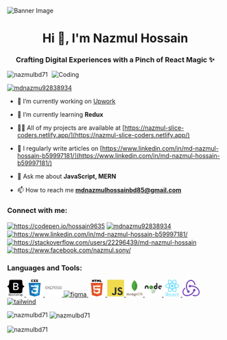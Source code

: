 ![Banner Image](https://i.ibb.co/Z8LQ4XM/298A9148.jpg)


<h1 align="center">Hi 👋, I'm Nazmul Hossain</h1>
<h3 align="center">Crafting Digital Experiences with a Pinch of React Magic ✨</h3>
<img align="right" width="400" alt="Coding"
        src="https://cdn.dribbble.com/users/1162077/screenshots/3848914/programmer.gif">

<p align="left"> <img src="https://komarev.com/ghpvc/?username=nazmulbd71&label=Profile%20views&color=0e75b6&style=flat" alt="nazmulbd71" /> </p>

<p align="left"> <a href="https://twitter.com/mdnazmu92838934" target="blank"><img src="https://img.shields.io/twitter/follow/mdnazmu92838934?logo=twitter&style=for-the-badge" alt="mdnazmu92838934" /></a> </p>

- 🔭 I’m currently working on [Upwork](https://www.upwork.com/freelancers/~01ff5e8271410c166c)

- 🌱 I’m currently learning **Redux**

- 👨‍💻 All of my projects are available at [https://nazmul-slice-coders.netlify.app/](https://nazmul-slice-coders.netlify.app/)

- 📝 I regularly write articles on [https://www.linkedin.com/in/md-nazmul-hossain-b59997181/](https://www.linkedin.com/in/md-nazmul-hossain-b59997181/)

- 💬 Ask me about **JavaScript, MERN**

- 📫 How to reach me **mdnazmulhossainbd85@gmail.com**

<h3 align="left">Connect with me:</h3>
<p align="left">
<a href="https://codepen.io/https://codepen.io/hossain9635" target="blank"><img align="center" src="https://raw.githubusercontent.com/rahuldkjain/github-profile-readme-generator/master/src/images/icons/Social/codepen.svg" alt="https://codepen.io/hossain9635" height="30" width="40" /></a>
<a href="https://twitter.com/mdnazmu92838934" target="blank"><img align="center" src="https://raw.githubusercontent.com/rahuldkjain/github-profile-readme-generator/master/src/images/icons/Social/twitter.svg" alt="mdnazmu92838934" height="30" width="40" /></a>
<a href="https://linkedin.com/in/https://www.linkedin.com/in/md-nazmul-hossain-b59997181/" target="blank"><img align="center" src="https://raw.githubusercontent.com/rahuldkjain/github-profile-readme-generator/master/src/images/icons/Social/linked-in-alt.svg" alt="https://www.linkedin.com/in/md-nazmul-hossain-b59997181/" height="30" width="40" /></a>
<a href="https://stackoverflow.com/users/https://stackoverflow.com/users/22296439/md-nazmul-hossain" target="blank"><img align="center" src="https://raw.githubusercontent.com/rahuldkjain/github-profile-readme-generator/master/src/images/icons/Social/stack-overflow.svg" alt="https://stackoverflow.com/users/22296439/md-nazmul-hossain" height="30" width="40" /></a>
<a href="https://fb.com/https://www.facebook.com/nazmul.sony/" target="blank"><img align="center" src="https://raw.githubusercontent.com/rahuldkjain/github-profile-readme-generator/master/src/images/icons/Social/facebook.svg" alt="https://www.facebook.com/nazmul.sony/" height="30" width="40" /></a>
</p>

<h3 align="left">Languages and Tools:</h3>
<p align="left"> <a href="https://getbootstrap.com" target="_blank" rel="noreferrer"> <img src="https://raw.githubusercontent.com/devicons/devicon/master/icons/bootstrap/bootstrap-plain-wordmark.svg" alt="bootstrap" width="40" height="40"/> </a> <a href="https://www.w3schools.com/css/" target="_blank" rel="noreferrer"> <img src="https://raw.githubusercontent.com/devicons/devicon/master/icons/css3/css3-original-wordmark.svg" alt="css3" width="40" height="40"/> </a> <a href="https://expressjs.com" target="_blank" rel="noreferrer"> <img src="https://raw.githubusercontent.com/devicons/devicon/master/icons/express/express-original-wordmark.svg" alt="express" width="40" height="40"/> </a> <a href="https://www.figma.com/" target="_blank" rel="noreferrer"> <img src="https://www.vectorlogo.zone/logos/figma/figma-icon.svg" alt="figma" width="40" height="40"/> </a> <a href="https://www.w3.org/html/" target="_blank" rel="noreferrer"> <img src="https://raw.githubusercontent.com/devicons/devicon/master/icons/html5/html5-original-wordmark.svg" alt="html5" width="40" height="40"/> </a> <a href="https://developer.mozilla.org/en-US/docs/Web/JavaScript" target="_blank" rel="noreferrer"> <img src="https://raw.githubusercontent.com/devicons/devicon/master/icons/javascript/javascript-original.svg" alt="javascript" width="40" height="40"/> </a> <a href="https://www.mongodb.com/" target="_blank" rel="noreferrer"> <img src="https://raw.githubusercontent.com/devicons/devicon/master/icons/mongodb/mongodb-original-wordmark.svg" alt="mongodb" width="40" height="40"/> </a> <a href="https://nodejs.org" target="_blank" rel="noreferrer"> <img src="https://raw.githubusercontent.com/devicons/devicon/master/icons/nodejs/nodejs-original-wordmark.svg" alt="nodejs" width="40" height="40"/> </a> <a href="https://reactjs.org/" target="_blank" rel="noreferrer"> <img src="https://raw.githubusercontent.com/devicons/devicon/master/icons/react/react-original-wordmark.svg" alt="react" width="40" height="40"/> </a> <a href="https://redux.js.org" target="_blank" rel="noreferrer"> <img src="https://raw.githubusercontent.com/devicons/devicon/master/icons/redux/redux-original.svg" alt="redux" width="40" height="40"/> </a> <a href="https://tailwindcss.com/" target="_blank" rel="noreferrer"> <img src="https://www.vectorlogo.zone/logos/tailwindcss/tailwindcss-icon.svg" alt="tailwind" width="40" height="40"/> </a> </p>

<p><img align="left" src="https://github-readme-stats.vercel.app/api/top-langs?username=nazmulbd71&show_icons=true&locale=en&layout=compact" alt="nazmulbd71" /></p>

<p>&nbsp;<img align="center" src="https://github-readme-stats.vercel.app/api?username=nazmulbd71&show_icons=true&locale=en" alt="nazmulbd71" /></p>

<p><img align="center" src="https://github-readme-streak-stats.herokuapp.com/?user=nazmulbd71&" alt="nazmulbd71" /></p>

